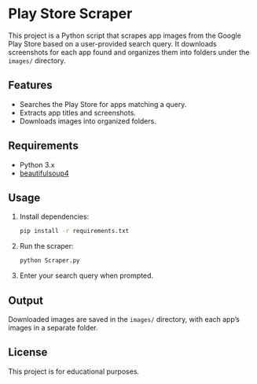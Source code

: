 # Play Store Scraper

This project is a Python script that scrapes app images from the Google Play Store based on a user-provided search query. It downloads screenshots for each app found and organizes them into folders under the `images/` directory.

## Features

- Searches the Play Store for apps matching a query.
- Extracts app titles and screenshots.
- Downloads images into organized folders.

## Requirements

- Python 3.x
- [beautifulsoup4](requirements.txt)

## Usage

1. Install dependencies:
   ```sh
   pip install -r requirements.txt
   ```
2. Run the scraper:
   ```sh
   python Scraper.py
   ```
3. Enter your search query when prompted.

## Output

Downloaded images are saved in the `images/` directory, with each app’s images in a separate folder.

## License

This project is for educational purposes.
